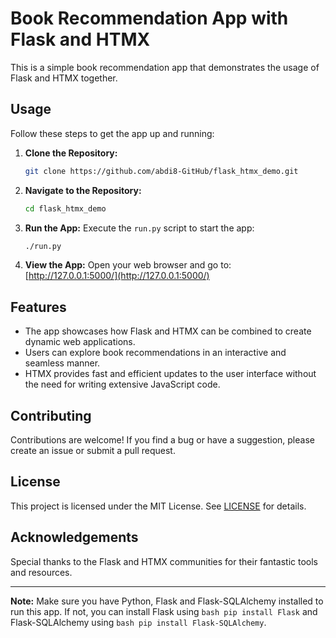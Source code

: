 # Book Recommendation App with Flask and HTMX

This is a simple book recommendation app that demonstrates the usage of Flask and HTMX together.

## Usage

Follow these steps to get the app up and running:

1. **Clone the Repository:**
   ```bash
   git clone https://github.com/abdi8-GitHub/flask_htmx_demo.git
   ```

2. **Navigate to the Repository:**
   ```bash
   cd flask_htmx_demo
   ```

3. **Run the App:**
   Execute the `run.py` script to start the app:
   ```bash
   ./run.py
   ```

4. **View the App:**
   Open your web browser and go to:
   [http://127.0.0.1:5000/](http://127.0.0.1:5000/)

## Features

- The app showcases how Flask and HTMX can be combined to create dynamic web applications.
- Users can explore book recommendations in an interactive and seamless manner.
- HTMX provides fast and efficient updates to the user interface without the need for writing extensive JavaScript code.

## Contributing

Contributions are welcome! If you find a bug or have a suggestion, please create an issue or submit a pull request.

## License

This project is licensed under the MIT License. See [LICENSE](LICENSE) for details.

## Acknowledgements

Special thanks to the Flask and HTMX communities for their fantastic tools and resources.

---

**Note:** Make sure you have Python, Flask and Flask-SQLAlchemy installed to run this app. If not, you can install Flask using ```bash pip install Flask``` and Flask-SQLAlchemy using ```bash pip install Flask-SQLAlchemy```.
